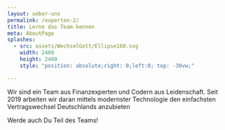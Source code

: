 ```yaml
---
layout: ueber-uns
permalink: /experten-2/
title: Lerne das Team kennen
meta: AboutPage
splashes:
  - src: assets/WechselGott/Ellipse160.svg
    width: 2400 
    height: 2400 
    style: "position: absolute;right: 0;left:0; top: -30vw;"

---
```


Wir sind ein Team aus Finanzexperten und Codern aus Leidenschaft. Seit 2019 arbeiten wir daran mittels modernster
Technologie den einfachsten Vertragswechsel Deutschlands anzubieten

Werde auch Du Teil des Teams!
